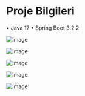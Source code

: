 # Proje Bilgileri
 •	Java 17
 •	Spring Boot 3.2.2

![image](https://github.com/aksoysoftware/EnocaJavaChallenge/assets/99371051/2c539c36-ed68-4988-9bd0-25f4fe6fe521)







![image](https://github.com/aksoysoftware/EnocaJavaChallenge/assets/99371051/e077e409-73c1-48b5-aa6f-cfa89ecba949)



![image](https://github.com/aksoysoftware/EnocaJavaChallenge/assets/99371051/1e22e95a-1cdb-4689-b128-542997dec158)



![image](https://github.com/aksoysoftware/EnocaJavaChallenge/assets/99371051/53b4d068-1c85-4890-a940-39fbae69d2aa)


![image](https://github.com/aksoysoftware/EnocaJavaChallenge/assets/99371051/c5680e3a-44d6-4ff6-ac21-8490718a7d75)






